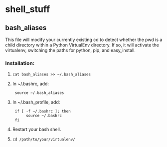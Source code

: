 shell_stuff
===========

bash_aliases
-------------

This file will modify your currently existing cd to detect whether the pwd is a child directory within a Python VirtualEnv directory. If so, it will activate the virtualenv, switching the paths for python, pip, and easy_install.

### Installation:

1. `cat bash_aliases >> ~/.bash_aliases`
2. In ~/.bashrc, add:

        source ~/.bash_aliases
3. In ~/.bash_profile, add:

        if [ -f ~/.bashrc ]; then
             source ~/.bashrc
        fi
4. Restart your bash shell.
5. `cd /path/to/your/virtualenv/`